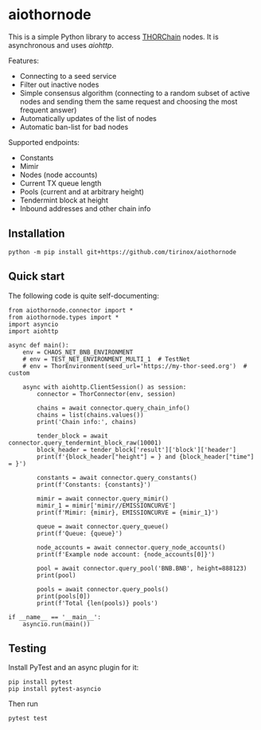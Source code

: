 # aiothornode

This is a simple Python library to access [THORChain](https://thorchain.org/) nodes. It is asynchronous and uses _aiohttp_.

Features:

* Connecting to a seed service
* Filter out inactive nodes
* Simple consensus algorithm (connecting to a random subset of active nodes and sending them the same request and
  choosing the most frequent answer)
* Automatically updates of the list of nodes
* Automatic ban-list for bad nodes

Supported endpoints:

* Constants
* Mimir
* Nodes (node accounts)
* Current TX queue length
* Pools (current and at arbitrary height)
* Tendermint block at height
* Inbound addresses and other chain info

## Installation

`python -m pip install git+https://github.com/tirinox/aiothornode`

## Quick start


The following code is quite self-documenting:

```
from aiothornode.connector import *
from aiothornode.types import *
import asyncio
import aiohttp

async def main():
    env = CHAOS_NET_BNB_ENVIRONMENT
    # env = TEST_NET_ENVIRONMENT_MULTI_1  # TestNet
    # env = ThorEnvironment(seed_url='https://my-thor-seed.org')  # custom
    
    async with aiohttp.ClientSession() as session:
        connector = ThorConnector(env, session)
        
        chains = await connector.query_chain_info()
        chains = list(chains.values())
        print('Chain info:', chains)
        
        tender_block = await connector.query_tendermint_block_raw(10001)
        block_header = tender_block['result']['block']['header']
        print(f'{block_header["height"] = } and {block_header["time"] = }')

        constants = await connector.query_constants()
        print(f'Constants: {constants}')
        
        mimir = await connector.query_mimir()
        mimir_1 = mimir['mimir//EMISSIONCURVE']
        print(f'Mimir: {mimir}, EMISSIONCURVE = {mimir_1}')

        queue = await connector.query_queue()
        print(f'Queue: {queue}')

        node_accounts = await connector.query_node_accounts()
        print(f'Example node account: {node_accounts[0]}')

        pool = await connector.query_pool('BNB.BNB', height=888123)
        print(pool)

        pools = await connector.query_pools()
        print(pools[0])
        print(f'Total {len(pools)} pools')

if __name__ == '__main__':
    asyncio.run(main())
```

## Testing

Install PyTest and an async plugin for it:

```
pip install pytest
pip install pytest-asyncio
```

Then run

```
pytest test
```
